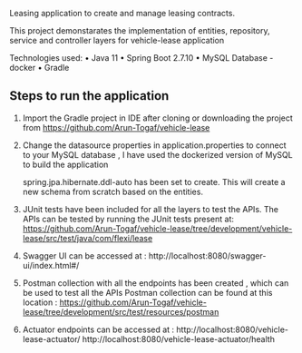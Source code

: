 Leasing application to create and manage leasing contracts.

This project demonstarates the implementation of entities, repository, service and controller layers for vehicle-lease application

Technologies used:
• Java 11
• Spring Boot 2.7.10
• MySQL Database - docker
• Gradle

Steps to run the application
----------------------------

1. Import the Gradle project in IDE after cloning or downloading the project from https://github.com/Arun-Togaf/vehicle-lease

2. Change the datasource properties in application.properties to connect to your MySQL database , 
   I have used the dockerized version of MySQL to build the application
   
   spring.jpa.hibernate.ddl-auto has been set to create. This will create a new schema from scratch based on the entities.

3. JUnit tests have been included for all the layers to test the APIs.
   The APIs can be tested by running the JUnit tests present at:
   https://github.com/Arun-Togaf/vehicle-lease/tree/development/vehicle-lease/src/test/java/com/flexi/lease

4. Swagger UI can be accessed at : 
   http://localhost:8080/swagger-ui/index.html#/

5. Postman collection with all the endpoints has been created , which can be used to test all the APIs
   Postman collection can be found at this location :
   https://github.com/Arun-Togaf/vehicle-lease/tree/development/src/test/resources/postman

6. Actuator endpoints can be accessed at :
   http://localhost:8080/vehicle-lease-actuator/
   http://localhost:8080/vehicle-lease-actuator/health
